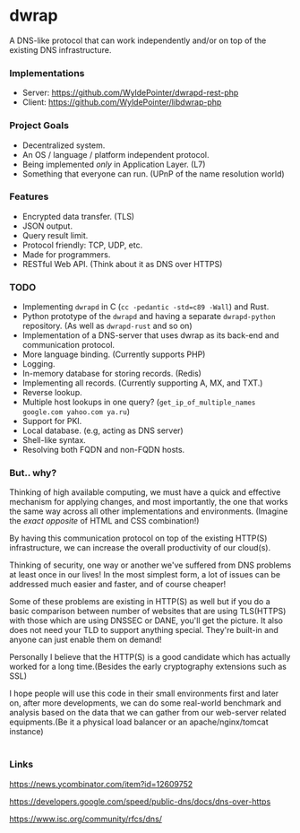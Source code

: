 # dwrap
A DNS-like protocol that can work independently and/or on top of the existing DNS infrastructure.

### Implementations
  - Server: https://github.com/WyldePointer/dwrapd-rest-php
  - Client: https://github.com/WyldePointer/libdwrap-php

### Project Goals
  - Decentralized system.
  - An OS / language / platform independent protocol.
  - Being implemented *only* in Application Layer. (L7)
  - Something that everyone can run. (UPnP of the name resolution world)

### Features
  - Encrypted data transfer. (TLS)
  - JSON output.
  - Query result limit.
  - Protocol friendly: TCP, UDP, etc.
  - Made for programmers.
  - RESTful Web API. (Think about it as DNS over HTTPS)

### TODO
  - Implementing `dwrapd` in C (`cc -pedantic -std=c89 -Wall`) and Rust.
  - Python prototype of the `dwrapd` and having a separate `dwrapd-python` repository. (As well as `dwrapd-rust` and so on)
  - Implementation of a DNS-server that uses dwrap as its back-end and communication protocol.
  - More language binding. (Currently supports PHP)
  - Logging.
  - In-memory database for storing records. (Redis)
  - Implementing all records. (Currently supporting A, MX, and TXT.)
  - Reverse lookup.
  - Multiple host lookups in one query? (`get_ip_of_multiple_names google.com yahoo.com ya.ru`)
  - Support for PKI.
  - Local database. (e.g, acting as DNS server)
  - Shell-like syntax.
  - Resolving both FQDN and non-FQDN hosts.

### But.. why?
Thinking of high available computing, we must have a quick and effective 
mechanism for applying changes, and most importantly, the one that works 
the same way across all other implementations and environments.
(Imagine the *exact opposite* of HTML and CSS combination!)
<br />

By having this communication protocol on top of the existing HTTP(S) 
infrastructure, we can increase the overall productivity of our cloud(s).
<br />

Thinking of security, one way or another we've suffered from DNS problems at 
least once in our lives! In the most simplest form, a lot of issues can be 
addressed much easier and faster, and of course cheaper!

Some of these problems are existing in HTTP(S) as well but if you do a basic 
comparison between number of websites that are using TLS(HTTPS) with those 
which are using DNSSEC or DANE, you'll get the picture. It also does not need 
your TLD to support anything special. They're built-in and anyone can just 
enable them on demand!

Personally I believe that the HTTP(S) is a good candidate which has actually 
worked for a long time.(Besides the early cryptography extensions such as SSL) 
<br />

I hope people will use this code in their small environments first 
and later on, after more developments, we can do some real-world benchmark 
and analysis based on the data that we can gather from our web-server related 
equipments.(Be it a physical load balancer or an apache/nginx/tomcat instance) 
<br />
<br />

### Links
https://news.ycombinator.com/item?id=12609752

https://developers.google.com/speed/public-dns/docs/dns-over-https

https://www.isc.org/community/rfcs/dns/

